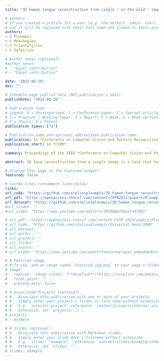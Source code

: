 ```yaml
---
title: "3D human tongue reconstruction from single ''in-the-wild'' images"

# Authors
# If you created a profile for a user (e.g. the default `admin` user), write the username (folder name) here 
# and it will be replaced with their full name and linked to their profile.
authors:
- S Ploumpis 
- S Moschoglou
- V Triantafyllou
- S Zafeiriou

# Author notes (optional)
#author_notes:
# - "Equal contribution"
# - "Equal contribution"

date: "2022-06-20"
doi: ""

# Schedule page publish date (NOT publication's date).
publishDate: "2022-06-20"

# Publication type.
# Legend: 0 = Uncategorized; 1 = Conference paper; 2 = Journal article;
# 3 = Preprint / Working Paper; 4 = Report; 5 = Book; 6 = Book section;
# 7 = Thesis; 8 = Patent
publication_types: ["1"]

# Publication name and optional abbreviated publication name.
publication: In *Conference on Computer Vision and Pattern Recognition*
publication_short: In *CVPR*

summary: Proceedings of the IEEE *Conference on Computer Vision and Pattern Recognition (**CVPR**) **ORAL**, 2022*

abstract: 3D face reconstruction from a single image is a task that has garnered increased interest in the Computer Vision community, especially due to its broad use in a number of applications such as realistic 3D avatar creation, pose invariant face recognition and face hallucination. Since the introduction of the 3D Morphable Model in the late 90's, we witnessed an explosion of research aiming at particularly tackling this task. Nevertheless, despite the increasing level of detail in the 3D face reconstructions from single images mainly attributed to deep learning advances, finer and highly deformable components of the face such as the tongue are still absent from all 3D face models in the literature, although being very important for the realness of the 3D avatar representations. In this work we present the first, to the best of our knowledge, end-to-end trainable pipeline that accurately reconstructs the 3D face together with the tongue. Moreover, we make this pipeline robust in "in-the-wild" images by introducing a novel GAN method tailored for 3D tongue surface generation. Finally, we make publicly available to the community the first diverse tongue dataset, consisting of 1,800 raw scans of 700 individuals varying in gender, age, and ethnicity backgrounds. As we demonstrate in an extensive series of quantitative as well as qualitative experiments, our model proves to be robust and realistically captures the 3D tongue structure, even in adverse "in-the-wild" conditions.

# Display this page in the Featured widget?
featured: false

# Custom links (uncomment lines below)
links:
url_code: "https://github.com/steliosploumpis/3D_human_tongue_reconstruction"
url_pdf: "https://openaccess.thecvf.com/content/CVPR2022/papers/Ploumpis_3D_Human_Tongue_Reconstruction_From_Single_In-the-Wild_Images_CVPR_2022_paper.pdf"
url_dataset: "https://github.com/steliosploumpis/3D_human_tongue_reconstruction#public-release-tongue-dataset"
#url_slides: ""
#url_video: "https://www.youtube.com/watch?v=fNlMGWm7bbk&t=4700s"

# url_pdf: 'https://openaccess.thecvf.com/content_CVPR_2019/papers/Ploumpis_Combining_3D_Morphable_Models_A_Large_Scale_Face-And-Head_Model_CVPR_2019_paper.pdf'
# url_code: 'https://github.com/steliosploumpis/Universal_Head_3DMM'
# url_dataset: ''
# url_poster: ''
# url_project: ''
# url_slides: ''
# url_source: ''
# url_video: 'https://www.youtube.com/watch?feature=player_embedded&v=fNlMGWm7bbk&t=4700s'

# # Featured image
# # To use, add an image named `featured.jpg/png` to your page's folder. 
# image:
#   caption: 'Image credit: [**Unsplash**](https://unsplash.com/photos/pLCdAaMFLTE)'
#   focal_point: ""
#   preview_only: false

# # Associated Projects (optional).
# #   Associate this publication with one or more of your projects.
# #   Simply enter your project's folder or file name without extension.
# #   E.g. `internal-project` references `content/project/internal-project/index.md`.
# #   Otherwise, set `projects: []`.
# projects:
# - example

# # Slides (optional).
# #   Associate this publication with Markdown slides.
# #   Simply enter your slide deck's filename without extension.
# #   E.g. `slides: "example"` references `content/slides/example/index.md`.
# #   Otherwise, set `slides: ""`.
# slides: example
---
```

